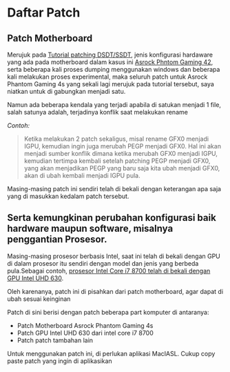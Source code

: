 # Daftar Patch

## Patch Motherboard
Merujuk pada [Tutorial patching DSDT/SSDT](https://github.com/javanesse/Asrock-Phantom-Gaming-4s-Hackintosh/tree/master/DSDT%20-%20SSDT%20Patching), jenis konfigurasi hardaware yang ada pada motherboard dalam kasus ini [Asrock Phntom Gaming 42](https://www.asrock.com/MB/Intel/Z390%20Phantom%20Gaming%204S/index.asp#Specification), serta beberapa kali proses dumping menggunakan windows dan beberapa kali melakukan proses experimental, maka seluruh patch untuk Asrock Phantom Gaming 4s yang sekali lagi merujuk pada tutorial tersebut, saya niatkan untuk di gabungkan menjadi satu.

Namun ada beberapa kendala yang terjadi apabila di satukan menjadi 1 file, salah satunya adalah, terjadinya konflik saat melakukan rename

*Contoh:*
> Ketika melakukan 2 patch sekaligus, misal rename GFX0 menjadi IGPU, kemudian ingin juga merubah PEGP menjadi GFX0. Hal ini akan menjadi sumber konflik dimana ketika merubah GFX0 menjadi IGPU, kemudian tertimpa kembali setelah patching PEGP menjadi GFX0, yang akan menjadikan PEGP yang baru saja kita ubah menjadi GFX0, akan di ubah kembali menjadi IGPU pula.

Masing-masing patch ini sendiri telah di bekali dengan keterangan apa saja yang di masukkan kedalam patch tersebut.

## Serta kemungkinan perubahan konfigurasi baik hardware maupun software, misalnya penggantian Prosesor.
Masing-masing prosesor berbasis Intel, saat ini telah di bekali dengan GPU di dalam prosesor itu sendiri dengan model dan jenis yang berbeda pula.Sebagai contoh, [prosesor Intel Core i7 8700 telah di bekali dengan GPU Intel UHD 630](https://ark.intel.com/content/www/us/en/ark/products/126686/intel-core-i7-8700-processor-12m-cache-up-to-4-60-ghz.html).

Oleh karenanya, patch ini di pisahkan dari patch motherboard, agar dapat di ubah sesuai keinginan

Patch di sini berisi dengan patch beberapa part komputer di antaranya:
- Patch Motherboard Asrock Phantom Gaming 4s
- Patch GPU Intel UHD 630 dari intel core i7 8700
- Patch patch tambahan lain


Untuk menggunakan patch ini, di perlukan aplikasi MacIASL.
Cukup copy paste patch yang ingin di aplikasikan
